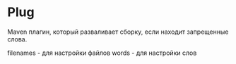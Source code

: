 # Plug

Maven плагин, который разваливает сборку, если находит запрещенные слова.

filenames - для настройки файлов
words - для настройки слов
